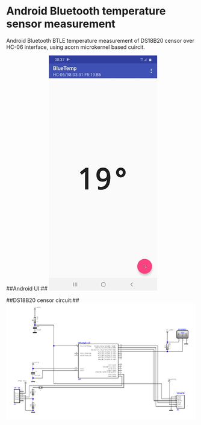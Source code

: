 # Android Bluetooth temperature sensor measurement
Android Bluetooth BTLE temperature measurement of DS18B20 censor over HC-06 interface, using acorn microkernel based cuircit.

##Android UI:##
![android-bluetooth-temperature](/screenshots/android.jpg)

##DS18B20 censor circuit:##
![android-bluetooth-temperature](/screenshots/circuit.png)
